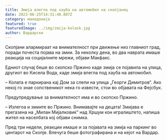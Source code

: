 ```yaml
---
title: Змија влегла под хауба на автомобил на скопјанец
date: 2023-06-25T14:31:48.807Z
category: македонија
featured: true
featuredImage: ../img/zmija-kolask.jpg
author: Вардарски
---
```

<!--StartFragment-->

Скопјани алармираат на внимателност при движење низ главниот град, поради почеста појава на змии. За неколку дена, во два наврата имаше реакција на социјалните мрежи, објави Макфакс.

Едниот случај беше во скопско Пржино каде змија се појавила на улица, другиот во Кисела Вода, каде змија влегла под хауба на автомобил.

– Колата е паркирана кај Дом за слепи на улица „Георги Димитров“. Ако некој го знае сопственикот нека го извести, стои во објавата на Фејсбук.

Предупредување за внимателност има и во скопско Пржино.

<!--EndFragment--><!--StartFragment-->

– Излегоа и змиите во Пржино. Внимавајте на децата! Змијава е прегазена на „Милан Мијалковиќ“ над Хршум кон игралиштето, напиша жител на населбата кој објави снимка.

Пред три недели, реакции имаше и за појавата на змија на паркинг во центарот на Скопје. Влечуга беше фотографирана и на кејот на Вардар.

<!--EndFragment-->